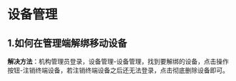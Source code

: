 # 设备管理

## 1.如何在管理端解绑移动设备

**解决方法**：机构管理员登录，设备管理-设备管理，找到要解绑的设备，点击操作按钮-注销终端设备，若注销终端设备之后还无法登录，点击彻底删除设备即可。